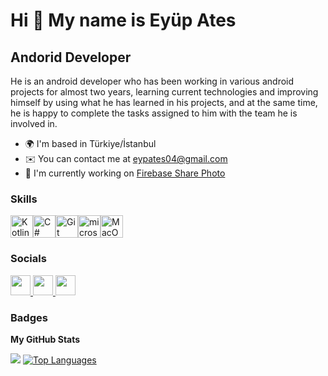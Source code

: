 Hi 👋 My name is Eyüp Ates 
==========================  
Andorid Developer 
-----------------  
He is an android developer who has been working in various android projects for almost two years, learning current technologies and improving himself by using what he has learned in his projects, and at the same time, he is happy to complete the tasks assigned to him with the team he is involved in.  

* 🌍  I'm based in Türkiye/İstanbul
* ✉️  You can contact me at [eypates04@gmail.com](mailto:eypates04@gmail.com)
* 🚀  I'm currently working on [Firebase Share Photo](http://https://github.com/AtesEyup/Firebase_SharePhotos)

### Skills  

<p align="left"> <a href="https://kotlinlang.org/" target="_blank" rel="noreferrer"><img src="https://raw.githubusercontent.com/danielcranney/readme-generator/main/public/icons/skills/kotlin-colored.svg" width="36" height="36" alt="Kotlin" /></a><a href="https://docs.microsoft.com/en-us/dotnet/csharp/" target="_blank" rel="noreferrer"><img src="https://raw.githubusercontent.com/danielcranney/readme-generator/main/public/icons/skills/csharp-colored.svg" width="36" height="36" alt="C#" /></a><a href="https://git-scm.com/" target="_blank" rel="noreferrer"><img src="https://raw.githubusercontent.com/danielcranney/readme-generator/main/public/icons/skills/git-colored.svg" width="36" height="36" alt="Git" /></a><a href="[https://www.mysql.com/](https://learn.microsoft.com/en-us/sql/ssms/sql-server-management-studio-ssms?view=sql-server-ver16)" target="_blank" rel="noreferrer"><img width="36" height="36" src="https://img.icons8.com/color/48/microsoft-sql-server.png" alt="microsoft-sql-server"/></a><a href="https://apple.com" target="_blank" rel="noreferrer"><img src="https://raw.githubusercontent.com/danielcranney/readme-generator/main/public/icons/skills/macos-colored.svg" width="36" height="36" alt="MacOS" /></a> </p> 
 
 ### Socials 
<p align="left"> <a href="https://www.github.com/AtesEyup" target="_blank" rel="noreferrer"> <picture> <source media="(prefers-color-scheme: dark)" srcset="https://raw.githubusercontent.com/danielcranney/readme-generator/main/public/icons/socials/github-dark.svg" /> <source media="(prefers-color-scheme: light)" srcset="https://raw.githubusercontent.com/danielcranney/readme-generator/main/public/icons/socials/github.svg" /> <img src="https://raw.githubusercontent.com/danielcranney/readme-generator/main/public/icons/socials/github.svg" width="32" height="32" /> </picture> </a> <a href="https://www.linkedin.com/in/ateseyup/" target="_blank" rel="noreferrer"> <picture> <source media="(prefers-color-scheme: dark)" srcset="https://raw.githubusercontent.com/danielcranney/readme-generator/main/public/icons/socials/linkedin-dark.svg" /> <source media="(prefers-color-scheme: light)" srcset="https://raw.githubusercontent.com/danielcranney/readme-generator/main/public/icons/socials/linkedin.svg" /> <img src="https://raw.githubusercontent.com/danielcranney/readme-generator/main/public/icons/socials/linkedin.svg" width="32" height="32" /> </picture> </a> <a href="https://www.stackoverflow.com/users/23031902/eyüp-ateş" target="_blank" rel="noreferrer"> <picture> <source media="(prefers-color-scheme: dark)" srcset="undefined" /> <source media="(prefers-color-scheme: light)" srcset="https://raw.githubusercontent.com/danielcranney/readme-generator/main/public/icons/socials/stackoverflow.svg" /> <img src="https://raw.githubusercontent.com/danielcranney/readme-generator/main/public/icons/socials/stackoverflow.svg" width="32" height="32" /> </picture> </a></p>

### Badges
<b>My GitHub Stats</b>

<a href="http://www.github.com/AtesEyup"><img src="https://github-readme-streak-stats.herokuapp.com/?user=AtesEyup&stroke=000000&background=ffffff&ring=000000&fire=000000&currStreakNum=000000&currStreakLabel=000000&sideNums=000000&sideLabels=000000&dates=000000&hide_border=true" /></a>
<a href="https://github.com/AtesEyup" align="left"><img src="https://github-readme-stats.vercel.app/api/top-langs/?username=AtesEyup&langs_count=10&title_color=000000&text_color=000000&icon_color=facc15&bg_color=ffffff&hide_border=true&locale=en&custom_title=Top%20%Languages" alt="Top Languages" /></a>

